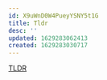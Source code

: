 ```yaml
---
id: X9uWnD0W4PueyYSNY5t1G
title: Tldr
desc: ''
updated: 1629283062413
created: 1629283030717
---
```


[TLDR](https://tldr.dendron.so)
